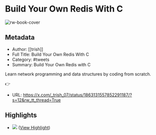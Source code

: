 # Build Your Own Redis With C

![rw-book-cover](https://pbs.twimg.com/profile_images/1853142495863193600/FDdkck7z.jpg)

## Metadata
- Author: [[trish]]
- Full Title: Build Your Own Redis With C
- Category: #tweets
- Summary: Build Your Own Redis with C

Learn network programming and data structures by coding from scratch.

👉
- URL: https://x.com/_trish_07/status/1863131557852291187/?s=12&rw_tt_thread=True

## Highlights
- ![](https://pbs.twimg.com/media/GdssRcfXgAAOElv.jpg) ([View Highlight](https://read.readwise.io/read/01je3qwda020v8hx3t6fx74smp))


